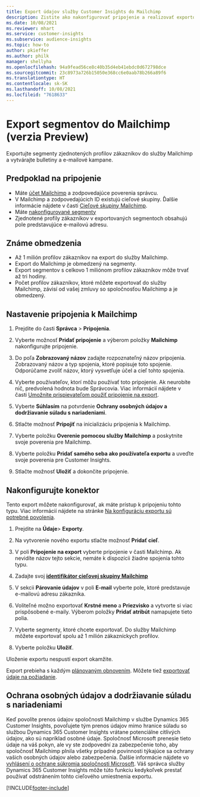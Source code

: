 ```yaml
---
title: Export údajov služby Customer Insights do Mailchimp
description: Zistite ako nakonfigurovať pripojenie a realizovať exportovanie do Mailchimp.
ms.date: 10/08/2021
ms.reviewer: mhart
ms.service: customer-insights
ms.subservice: audience-insights
ms.topic: how-to
author: pkieffer
ms.author: philk
manager: shellyha
ms.openlocfilehash: 94a9fead56ce8c40b35d4eb41ebdc0d672798dce
ms.sourcegitcommit: 23c8973a726b15050e368cc6e0aab78b266a89f6
ms.translationtype: HT
ms.contentlocale: sk-SK
ms.lasthandoff: 10/08/2021
ms.locfileid: "7618633"
---
```

# <a name="export-segments-to-mailchimp-preview"></a>Export segmentov do Mailchimp (verzia Preview)

Exportujte segmenty zjednotených profilov zákazníkov do služby Mailchimp a vytvárajte bulletiny a e-mailové kampane.

## <a name="prerequisites-for-connection"></a>Predpoklad na pripojenie

-   Máte [účet Mailchimp](https://mailchimp.com/) a zodpovedajúce poverenia správcu.
-   V Mailchimp a zodpovedajúcich ID existujú cieľové skupiny. Ďalšie informácie nájdete v časti [Cieľové skupiny Mailchimp](https://mailchimp.com/help/create-audience/).
-   Máte [nakonfigurované segmenty](segments.md)
-   Zjednotené profily zákazníkov v exportovaných segmentoch obsahujú pole predstavujúce e-mailovú adresu.

## <a name="known-limitations"></a>Známe obmedzenia

- Až 1 milión profilov zákazníkov na export do služby Mailchimp.
- Export do Mailchimp je obmedzený na segmenty.
- Export segmentov s celkovo 1 miliónom profilov zákazníkov môže trvať až tri hodiny. 
- Počet profilov zákazníkov, ktoré môžete exportovať do služby Mailchimp, závisí od vašej zmluvy so spoločnosťou Mailchimp a je obmedzený.

## <a name="set-up-connection-to-mailchimp"></a>Nastavenie pripojenia k Mailchimp

1. Prejdite do časti **Správca** > **Pripojenia**.

1. Vyberte možnosť **Pridať pripojenie** a výberom položky **Mailchimp** nakonfigurujte pripojenie.

1. Do poľa **Zobrazovaný názov** zadajte rozpoznateľný názov pripojenia. Zobrazovaný názov a typ spojenia, ktoré popisuje toto spojenie. Odporúčame zvoliť názov, ktorý vysvetľuje účel a cieľ tohto spojenia.

1. Vyberte používateľov, ktorí môžu používať toto pripojenie. Ak neurobíte nič, predvolená hodnota bude Správcovia. Viac informácií nájdete v časti [Umožnite prispievateľom použiť pripojenie na export](connections.md#allow-contributors-to-use-a-connection-for-exports).

1. Vyberte **Súhlasím** na potvrdenie **Ochrany osobných údajov a dodržiavanie súladu s nariadeniami**.

1. Stlačte možnosť **Pripojiť** na inicializáciu pripojenia k Mailchimp.

1. Vyberte položku **Overenie pomocou služby Mailchimp** a poskytnite svoje poverenia pre Mailchimp.

1. Vyberte položku **Pridať samého seba ako používateľa exportu** a uveďte svoje poverenia pre Customer Insights.

1. Stlačte možnosť **Uložiť** a dokončite pripojenie. 

## <a name="configure-the-connector"></a>Nakonfigurujte konektor

Tento export môžete nakonfigurovať, ak máte prístup k pripojeniu tohto typu. Viac informácií nájdete na stránke [Na konfiguráciu exportu sú potrebné povolenia](export-destinations.md#set-up-a-new-export).

1. Prejdite na **Údaje**> **Exporty**.

1. Na vytvorenie nového exportu stlačte možnosť **Pridať cieľ**.

1. V poli **Pripojenie na export** vyberte pripojenie v časti Mailchimp. Ak nevidíte názov tejto sekcie, nemáte k dispozícii žiadne spojenia tohto typu.

1. Zadajte svoj **[identifikátor cieľovej skupiny Mailchimp](https://mailchimp.com/help/find-audience-id/)**

1. V sekcii **Párovanie údajov** v poli **E-mail** vyberte pole, ktoré predstavuje e-mailovú adresu zákazníka. 

1. Voliteľné možno exportovať **Krstné meno** a **Priezvisko** a vytvorte si viac prispôsobené e-maily. Výberom položky **Pridať atribút** namapujete tieto polia.

1. Vyberte segmenty, ktoré chcete exportovať. Do služby Mailchimp môžete exportovať spolu až 1 milión zákazníckych profilov.

1. Vyberte položku **Uložiť**.

Uloženie exportu nespustí export okamžite.

Export prebieha s každým [plánovaným obnovením](system.md#schedule-tab). Môžete tiež [exportovať údaje na požiadanie](export-destinations.md#run-exports-on-demand). 

## <a name="data-privacy-and-compliance"></a>Ochrana osobných údajov a dodržiavanie súladu s nariadeniami

Keď povolíte prenos údajov spoločnosti Mailchimp v službe Dynamics 365 Customer Insights, povoľujete tým prenos údajov mimo hranice súladu so službou Dynamics 365 Customer Insights vrátane potenciálne citlivých údajov, ako sú napríklad osobné údaje. Spoločnosť Microsoft prenesie tieto údaje na váš pokyn, ale vy ste zodpovední za zabezpečenie toho, aby spoločnosť Mailchimp plnila všetky prípadné povinnosti týkajúce sa ochrany vašich osobných údajov alebo zabezpečenia. Ďalšie informácie nájdete vo [vyhlásení o ochrane súkromia spoločnosti Microsoft](https://go.microsoft.com/fwlink/?linkid=396732).
Váš správca služby Dynamics 365 Customer Insights môže túto funkciu kedykoľvek prestať používať odstránením tohto cieľového umiestnenia exportu.

[!INCLUDE[footer-include](../includes/footer-banner.md)]
